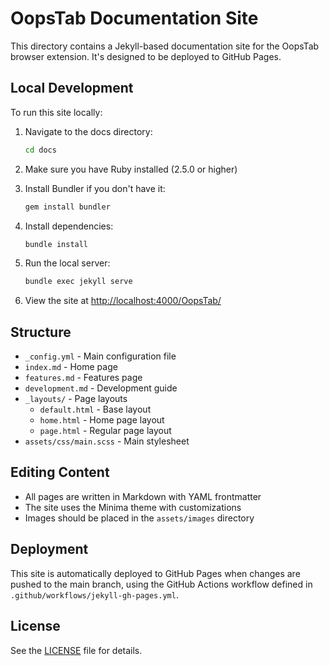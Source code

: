 # OopsTab Documentation Site

This directory contains a Jekyll-based documentation site for the OopsTab browser extension. It's designed to be deployed to GitHub Pages.

## Local Development

To run this site locally:

1. Navigate to the docs directory:

   ```bash
   cd docs
   ```

2. Make sure you have Ruby installed (2.5.0 or higher)

3. Install Bundler if you don't have it:

   ```bash
   gem install bundler
   ```

4. Install dependencies:

   ```bash
   bundle install
   ```

5. Run the local server:

   ```bash
   bundle exec jekyll serve
   ```

6. View the site at [http://localhost:4000/OopsTab/](http://localhost:4000/OopsTab/)

## Structure

- `_config.yml` - Main configuration file
- `index.md` - Home page
- `features.md` - Features page
- `development.md` - Development guide
- `_layouts/` - Page layouts
  - `default.html` - Base layout
  - `home.html` - Home page layout
  - `page.html` - Regular page layout
- `assets/css/main.scss` - Main stylesheet

## Editing Content

- All pages are written in Markdown with YAML frontmatter
- The site uses the Minima theme with customizations
- Images should be placed in the `assets/images` directory

## Deployment

This site is automatically deployed to GitHub Pages when changes are pushed to the main branch, using the GitHub Actions workflow defined in `.github/workflows/jekyll-gh-pages.yml`.

## License

See the [LICENSE](../LICENSE) file for details.
